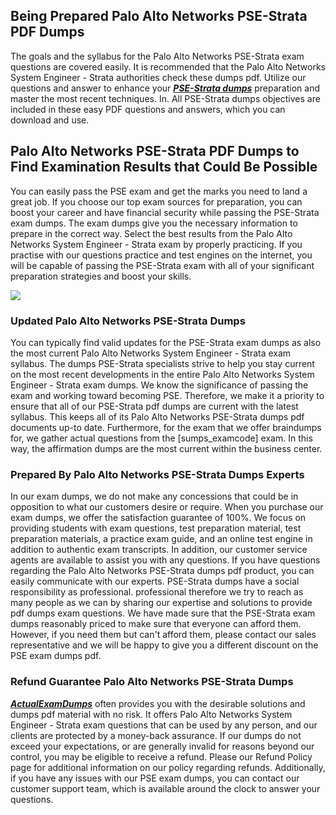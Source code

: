 ## **Being Prepared Palo Alto Networks PSE-Strata PDF Dumps**

  
The goals and the syllabus for the Palo Alto Networks PSE-Strata exam questions are covered easily. It is recommended that the Palo Alto Networks System Engineer - Strata authorities check these dumps pdf. Utilize our questions and answer to enhance your **_[PSE-Strata dumps](https://actualexamdumps.com/pse-strata.html)_** preparation and master the most recent techniques. In. All PSE-Strata dumps objectives are included in these easy PDF questions and answers, which you can download and use.  

## **Palo Alto Networks PSE-Strata PDF Dumps to Find Examination Results that Could Be Possible**

  
You can easily pass the PSE exam and get the marks you need to land a great job. If you choose our top exam sources for preparation, you can boost your career and have financial security while passing the PSE-Strata exam dumps. The exam dumps give you the necessary information to prepare in the correct way. Select the best results from the Palo Alto Networks System Engineer - Strata exam by properly practicing. If you practise with our questions practice and test engines on the internet, you will be capable of passing the PSE-Strata exam with all of your significant preparation strategies and boost your skills.  
  
[![](https://i.ibb.co/gtQX4M8/PSE-Strata-Dumps.jpg)](https://actualexamdumps.com/pse-strata.html)  

### **Updated Palo Alto Networks PSE-Strata Dumps**

  
You can typically find valid updates for the PSE-Strata exam dumps as also the most current Palo Alto Networks System Engineer - Strata exam syllabus. The dumps PSE-Strata specialists strive to help you stay current on the most recent developments in the entire Palo Alto Networks System Engineer - Strata exam dumps. We know the significance of passing the exam and working toward becoming PSE. Therefore, we make it a priority to ensure that all of our PSE-Strata pdf dumps are current with the latest syllabus. This keeps all of its Palo Alto Networks PSE-Strata dumps pdf documents up-to date. Furthermore, for the exam that we offer braindumps for, we gather actual questions from the [sumps_examcode] exam. In this way, the affirmation dumps are the most current within the business center.  

### **Prepared By Palo Alto Networks PSE-Strata Dumps Experts**

  
In our exam dumps, we do not make any concessions that could be in opposition to what our customers desire or require. When you purchase our exam dumps, we offer the satisfaction guarantee of 100%. We focus on providing students with exam questions, test preparation material, test preparation materials, a practice exam guide, and an online test engine in addition to authentic exam transcripts. In addition, our customer service agents are available to assist you with any questions. If you have questions regarding the Palo Alto Networks PSE-Strata dumps pdf product, you can easily communicate with our experts. PSE-Strata dumps have a social responsibility as professional. professional therefore we try to reach as many people as we can by sharing our expertise and solutions to provide pdf dumps exam questions. We have made sure that the PSE-Strata exam dumps reasonably priced to make sure that everyone can afford them. However, if you need them but can't afford them, please contact our sales representative and we will be happy to give you a different discount on the PSE exam dumps pdf.  

### **Refund Guarantee Palo Alto Networks PSE-Strata Dumps**

  
[**_ActualExamDumps_**](https://actualexamdumps.com/) often provides you with the desirable solutions and dumps pdf material with no risk. It offers Palo Alto Networks System Engineer - Strata exam questions that can be used by any person, and our clients are protected by a money-back assurance. If our dumps do not exceed your expectations, or are generally invalid for reasons beyond our control, you may be eligible to receive a refund. Please our Refund Policy page for additional information on our policy regarding refunds. Additionally, if you have any issues with our PSE exam dumps, you can contact our customer support team, which is available around the clock to answer your questions.
